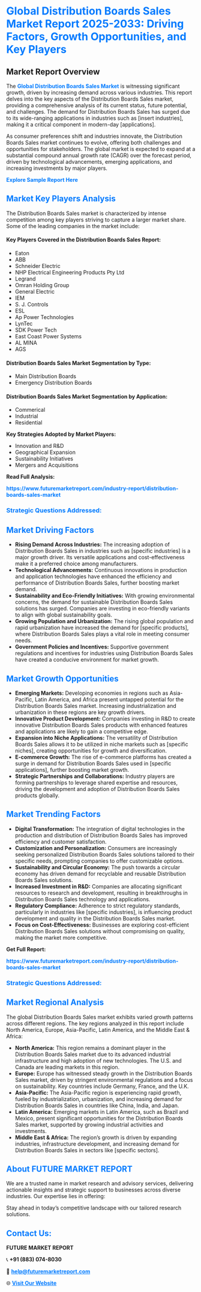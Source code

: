 <h1 style="color: #007BFF;">Global Distribution Boards Sales Market Report 2025-2033: Driving Factors, Growth Opportunities, and Key Players</h1>

<section id="overview">
<h2>Market Report Overview</h2>
<p>The <a href="https://www.futuremarketreport.com/industry-report/distribution-boards-sales-market" style="color: #007BFF; text-decoration: none;"><strong>Global Distribution Boards Sales Market</strong></a> is witnessing significant growth, driven by increasing demand across various industries. This report delves into the key aspects of the Distribution Boards Sales market, providing a comprehensive analysis of its current status, future potential, and challenges. The demand for Distribution Boards Sales has surged due to its wide-ranging applications in industries such as [insert industries], making it a critical component in modern-day [applications].</p>
<p>As consumer preferences shift and industries innovate, the Distribution Boards Sales market continues to evolve, offering both challenges and opportunities for stakeholders. The global market is expected to expand at a substantial compound annual growth rate (CAGR) over the forecast period, driven by technological advancements, emerging applications, and increasing investments by major players.</p>
</section>

<section id="overview">
<p><a href="https://www.futuremarketreport.com/request-sample/reportId=103798" style="color: #007BFF; text-decoration: none;"><strong>Explore Sample Report Here</strong></a></p>
</section>

<section id="key-players">
<h2 style="color: #007BFF;">Market Key Players Analysis</h2>
<p>The Distribution Boards Sales market is characterized by intense competition among key players striving to capture a larger market share. Some of the leading companies in the market include:</p>
<h4>Key Players Covered in the Distribution Boards Sales Report:</h4>
<ul><li>Eaton</li><li>ABB</li><li>Schneider Electric</li><li>NHP Electrical Engineering Products Pty Ltd</li><li>Legrand</li><li>Omran Holding Group</li><li>General Electric</li><li>IEM</li><li>S. J. Controls</li><li>ESL</li><li>Ap Power Technologies</li><li>LynTec</li><li>SDK Power Tech</li><li>East Coast Power Systems</li><li>AL MINA</li><li>AGS</li></ul>
<h4>Distribution Boards Sales Market Segmentation by Type:</h4>
<ul><li>Main Distribution Boards</li><li>Emergency Distribution Boards</li></ul>

<h4>Distribution Boards Sales Market Segmentation by Application:</h4>
<ul><li>Commerical</li><li>Industrial</li><li>Residential</li></ul>
<p><strong>Key Strategies Adopted by Market Players:</strong></p>
<ul>
<li>Innovation and R&D</li>
<li>Geographical Expansion</li>
<li>Sustainability Initiatives</li>
<li>Mergers and Acquisitions</li>
</ul>
</section>

<section>
<p><strong>Read Full Analysis: </strong></p><a href="https://www.futuremarketreport.com/industry-report/distribution-boards-sales-market" style="color: #007BFF; text-decoration: none;"><strong>https://www.futuremarketreport.com/industry-report/distribution-boards-sales-market</strong></a>
<h3 style="color: #007BFF;">Strategic Questions Addressed:</h3>
</section>

<section id="driving-factors">
<h2 style="color: #007BFF;">Market Driving Factors</h2>
<ul>
<li><strong>Rising Demand Across Industries:</strong> The increasing adoption of Distribution Boards Sales in industries such as [specific industries] is a major growth driver. Its versatile applications and cost-effectiveness make it a preferred choice among manufacturers.</li>
<li><strong>Technological Advancements:</strong> Continuous innovations in production and application technologies have enhanced the efficiency and performance of Distribution Boards Sales, further boosting market demand.</li>
<li><strong>Sustainability and Eco-Friendly Initiatives:</strong> With growing environmental concerns, the demand for sustainable Distribution Boards Sales solutions has surged. Companies are investing in eco-friendly variants to align with global sustainability goals.</li>
<li><strong>Growing Population and Urbanization:</strong> The rising global population and rapid urbanization have increased the demand for [specific products], where Distribution Boards Sales plays a vital role in meeting consumer needs.</li>
<li><strong>Government Policies and Incentives:</strong> Supportive government regulations and incentives for industries using Distribution Boards Sales have created a conducive environment for market growth.</li>
</ul>
</section>

<section id="growth-opportunities">
<h2 style="color: #007BFF;">Market Growth Opportunities</h2>
<ul>
<li><strong>Emerging Markets:</strong> Developing economies in regions such as Asia-Pacific, Latin America, and Africa present untapped potential for the Distribution Boards Sales market. Increasing industrialization and urbanization in these regions are key growth drivers.</li>
<li><strong>Innovative Product Development:</strong> Companies investing in R&D to create innovative Distribution Boards Sales products with enhanced features and applications are likely to gain a competitive edge.</li>
<li><strong>Expansion into Niche Applications:</strong> The versatility of Distribution Boards Sales allows it to be utilized in niche markets such as [specific niches], creating opportunities for growth and diversification.</li>
<li><strong>E-commerce Growth:</strong> The rise of e-commerce platforms has created a surge in demand for Distribution Boards Sales used in [specific applications], further boosting market growth.</li>
<li><strong>Strategic Partnerships and Collaborations:</strong> Industry players are forming partnerships to leverage shared expertise and resources, driving the development and adoption of Distribution Boards Sales products globally.</li>
</ul>
</section>

<section id="trending-factors">
<h2 style="color: #007BFF;">Market Trending Factors</h2>
<ul>
<li><strong>Digital Transformation:</strong> The integration of digital technologies in the production and distribution of Distribution Boards Sales has improved efficiency and customer satisfaction.</li>
<li><strong>Customization and Personalization:</strong> Consumers are increasingly seeking personalized Distribution Boards Sales solutions tailored to their specific needs, prompting companies to offer customizable options.</li>
<li><strong>Sustainability and Circular Economy:</strong> The push towards a circular economy has driven demand for recyclable and reusable Distribution Boards Sales solutions.</li>
<li><strong>Increased Investment in R&D:</strong> Companies are allocating significant resources to research and development, resulting in breakthroughs in Distribution Boards Sales technology and applications.</li>
<li><strong>Regulatory Compliance:</strong> Adherence to strict regulatory standards, particularly in industries like [specific industries], is influencing product development and quality in the Distribution Boards Sales market.</li>
<li><strong>Focus on Cost-Effectiveness:</strong> Businesses are exploring cost-efficient Distribution Boards Sales solutions without compromising on quality, making the market more competitive.</li>
</ul>
</section>

<section>
<p><strong>Get Full Report: </strong></p><a href="https://www.futuremarketreport.com/industry-report/distribution-boards-sales-market" style="color: #007BFF; text-decoration: none;"><strong>https://www.futuremarketreport.com/industry-report/distribution-boards-sales-market</strong></a>
<h3 style="color: #007BFF;">Strategic Questions Addressed:</h3>
</section>


<section id="regional-analysis">
<h2 style="color: #007BFF;">Market Regional Analysis</h2>
<p>The global Distribution Boards Sales market exhibits varied growth patterns across different regions. The key regions analyzed in this report include North America, Europe, Asia-Pacific, Latin America, and the Middle East & Africa:</p>
<ul>
<li><strong>North America:</strong> This region remains a dominant player in the Distribution Boards Sales market due to its advanced industrial infrastructure and high adoption of new technologies. The U.S. and Canada are leading markets in this region.</li>
<li><strong>Europe:</strong> Europe has witnessed steady growth in the Distribution Boards Sales market, driven by stringent environmental regulations and a focus on sustainability. Key countries include Germany, France, and the U.K.</li>
<li><strong>Asia-Pacific:</strong> The Asia-Pacific region is experiencing rapid growth, fueled by industrialization, urbanization, and increasing demand for Distribution Boards Sales in countries like China, India, and Japan.</li>
<li><strong>Latin America:</strong> Emerging markets in Latin America, such as Brazil and Mexico, present significant opportunities for the Distribution Boards Sales market, supported by growing industrial activities and investments.</li>
<li><strong>Middle East & Africa:</strong> The region’s growth is driven by expanding industries, infrastructure development, and increasing demand for Distribution Boards Sales in sectors like [specific sectors].</li>
</ul>
</section>

<footer>
<h2 style="color: #007BFF;">About FUTURE MARKET REPORT</h2>
<p>We are a trusted name in market research and advisory services, delivering actionable insights and strategic support to businesses across diverse industries. Our expertise lies in offering:</p>

<p>Stay ahead in today’s competitive landscape with our tailored research solutions.</p>

<h2 style="color: #007BFF;">Contact Us:</h2>
<p><strong>FUTURE MARKET REPORT</strong></p>
<p>📞 <strong>+91 (883) 074-8030</strong></p>
<p>📧 <strong><a href="mailto:help@futuremarketreport.com" style="color: #007BFF;">help@futuremarketreport.com</a></strong></p>
<p>🌐 <strong><a href="https://www.futuremarketreport.com/" style="color: #007BFF;">Visit Our Website</a></strong></p>
</footer>